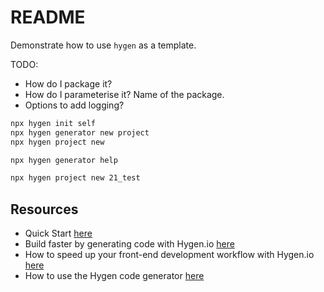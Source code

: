 # README

Demonstrate how to use `hygen` as a template.

TODO:

* How do I package it? 
* How do I parameterise it?  Name of the package.
* Options to add logging?  


```sh
npx hygen init self
npx hygen generator new project
npx hygen project new

npx hygen generator help

npx hygen project new 21_test


```

## Resources

* Quick Start [here](https://www.hygen.io/docs/quick-start)
* Build faster by generating code with Hygen.io [here](https://jondot.medium.com/hygen-the-scalable-code-generator-that-lives-in-your-project-a8e163c42869)
* How to speed up your front-end development workflow with Hygen.io [here](https://ihatetomatoes.net/how-to-speed-up-your-front-end-development-workflow-with-hygen-io/)
* How to use the Hygen code generator [here](https://medium.com/ableneo/how-to-use-the-hygen-code-generator-4bab25d99d8b)
